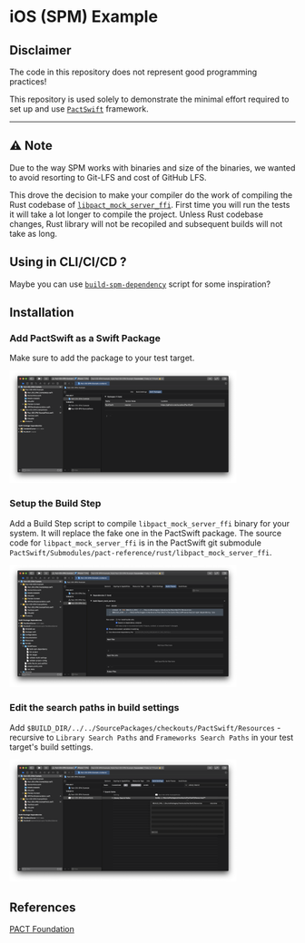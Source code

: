 # iOS (SPM) Example

## Disclaimer

The code in this repository does not represent good programming practices!

This repository is used solely to demonstrate the minimal effort required to set up and use [`PactSwift`](https://github.com/surpher/PactSwift) framework.

----

## ⚠️ Note

Due to the way SPM works with binaries and size of the binaries, we wanted to avoid resorting to Git-LFS and cost of GitHub LFS.

This drove the decision to make your compiler do the work of compiling the Rust codebase of [`libpact_mock_server_ffi`][pact-reference-rust]. First time you will run the tests it will take a lot longer to compile the project. Unless Rust codebase changes, Rust library will not be recopiled and subsequent builds will not take as long.

## Using in CLI/CI/CD ?

Maybe you can use [`build-spm-dependency`][pactswift-scripts-buildphases-spm] script for some inspiration?

## Installation

### Add PactSwift as a Swift Package

Make sure to add the package to your test target.

<img src="Resources/Assets/00-swift-package.png" width="400" alt="Swift package" />

### Setup the Build Step

Add a Build Step script to compile `libpact_mock_server_ffi` binary for your system. It will replace the fake one in the PactSwift package.
The source code for `libpact_mock_server_ffi` is in the PactSwift git submodule `PactSwift/Submodules/pact-reference/rust/libpact_mock_server_ffi`.

<img src="Resources/Assets/01-build-step.png" width="400" alt="Build step" />

### Edit the search paths in build settings

Add `$BUILD_DIR/../../SourcePackages/checkouts/PactSwift/Resources` -recursive to `Library Search Paths` and `Frameworks Search Paths` in your test target's build settings.

<img src="Resources/Assets/02-library-search-path.png" width="400" alt="Swift package" />

## References

[PACT Foundation](https://docs.pact.io)

[pactswift-scripts-buildphases-spm]: https://github.com/surpher/PactSwift/tree/master/Scripts/BuildPhases/build-spm-dependency
[pact-reference-rust]: https://github.com/pact-foundation/pact-reference/tree/master/rust